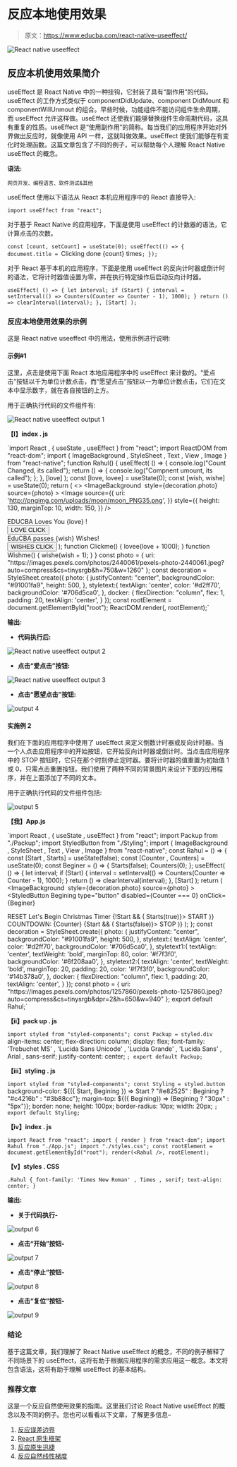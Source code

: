 # 反应本地使用效果

> 原文：<https://www.educba.com/react-native-useeffect/>

![React native useeffect](img/c3592e1d0c8c1fd7f2ec86b9e3a7959a.png)



## 反应本机使用效果简介

useEffect 是 React Native 中的一种挂钩，它封装了具有“副作用”的代码。useEffect 的工作方式类似于 componentDidUpdate、component DidMount 和 componentWillUnmout 的组合。早些时候，功能组件不能访问组件生命周期，而 useEffect 允许这样做。useEffect 还使我们能够替换组件生命周期代码，这具有重复的性质。useEffect 是“使用副作用”的简称。每当我们的应用程序开始对外界做出反应时，就像使用 API 一样，这就叫做效果。useEffect 使我们能够在有变化时处理函数。这篇文章包含了不同的例子，可以帮助每个人理解 React Native useEffect 的概念。

**语法:**

<small>网页开发、编程语言、软件测试&其他</small>

useEffect 使用以下语法从 React 本机应用程序中的 React 直接导入:

`import useEffect from "react";`

对于基于 React Native 的应用程序，下面是使用 useEffect 的计数器的语法，它计算点击的次数。

`const [count, setCount] = useState(0);
useEffect(() => {
document.title = `Clicking done {count} times`;
});`

对于 React 基于本机的应用程序，下面是使用 useEffect 的反向计时器或倒计时的语法，它将计时器值设置为零，并在执行特定操作后启动反向计时器。

`useEffect(
() => {
let interval;
if (Start) {
interval = setInterval(() =>
Counters(Counter => Counter - 1), 1000);
}
return () => clearInterval(interval);
},
[Start] );`

### 反应本地使用效果的示例

这是 React native useeffect 中的用法，使用示例进行说明:

#### 示例#1

这里，点击是使用下面 React 本地应用程序中的 useEffect 来计数的。“爱点击”按钮以千为单位计数点击，而“愿望点击”按钮以一为单位计数点击，它们在文本中显示数字，就在各自按钮的上方。

用于正确执行代码的文件组件有:

![React native useeffect output 1](img/ed40610e9bbd25c2d871226771ed0f01.png)



**【I】index . js**

`import React
, { useState
, useEffect } from "react";
import ReactDOM from "react-dom";
import { ImageBackground
, StyleSheet
, Text
, View
, Image
} from "react-native";
function Rahul() {
useEffect(
() => {
console.log("Count Changed, its called");
return () => {
console.log("Compnent umount, its called");
};
},
[love] );
const [love, lovee] = useState(0);
const [wish, wishe] = useState(0);
return (
<>
<ImageBackground  style={decoration.photo}
source={photo} >
<View style={decoration.docker}>
<Image
source={{
uri:
'http://pngimg.com/uploads/moon/moon_PNG35.png',
}}
style={{
height: 130,
marginTop: 10,
width: 150,
}}
/>
<div>
<Text style={decoration.styletext}>
EDUCBA Loves You {love} !
</Text>
</div>
<button
onClick={Clickme}>
LOVE CLICK
</button>
<div>
<Text style={decoration.styletext}>
EduCBA passes {wish} Wishes!
</Text>
</div>
<button
onClick={Wishme}>
WISHES CLICK
</button>
</View>
</ImageBackground>
</>
);
function Clickme() {
lovee(love + 1000);
}
function Wishme() {
wishe(wish + 1);
}
}
const photo = { uri: "https://images.pexels.com/photos/2440061/pexels-photo-2440061.jpeg?auto=compress&cs=tinysrgb&h=750&w=1260" };
const decoration = StyleSheet.create({
photo: {
justifyContent: "center",
backgroundColor: "#91001fa9",
height: 500,
},
styletext:{
textAlign: 'center',
color: '#d2ff70',
backgroundColor: '#706d5ca0',
},
docker: {
flexDirection: "column",
flex: 1,
padding: 20,
textAlign: 'center',
}
});
const rootElement = document.getElementById("root");
ReactDOM.render(<Rahul />, rootElement);`

**输出:**

*   **代码执行后:**

![React native useeffect output 2](img/42831af81d99b87bb02a0f90706cc259.png)



*   **点击“爱点击”按钮:**

![React native useeffect output 3](img/aa63894c8540a7e09769293e9118574e.png)



*   **点击“愿望点击”按钮:**

![output 4](img/7b8766b13c0fc9fc3574405d3504e968.png)



#### 实施例 2

我们在下面的应用程序中使用了 useEffect 来定义倒数计时器或反向计时器。当一个人点击应用程序中的开始按钮，它开始反向计时器或倒计时。当点击应用程序中的 STOP 按钮时，它只在那个时刻停止定时器。要将计时器的值重置为初始值 1 或 0，只需点击重置按钮。我们使用了两种不同的背景图片来设计下面的应用程序，并在上面添加了不同的文本。

用于正确执行代码的文件组件包括:

![output 5](img/82f54617f51ff856c21c63dc9baa8d90.png)



**【我】App.js**

`import React
, { useState
, useEffect } from "react";
import Packup from "./Packup";
import StyledButton from "./Styling";
import { ImageBackground
, StyleSheet
, Text
, View
, Image
} from "react-native";
const Rahul = () => {
const [Start
, Starts] = useState(false);
const [Counter
, Counters] = useState(0);
const Beginer = () => {
Starts(false);
Counters(0);
};
useEffect(
() => {
let interval;
if (Start) {
interval = setInterval(() =>
Counters(Counter => Counter - 1), 1000);
}
return () => clearInterval(interval);
},
[Start] );
return (
<ImageBackground  style={decoration.photo}
source={photo} >
<View>
<Packup>
<StyledButton
Begining
type="button"
disabled={Counter === 0}
onClick={Beginer}
>
<Text style={decoration.styletext}>
RESET
</Text>
</StyledButton>
<ImageBackground
source={{
uri:
'http://pngimg.com/uploads/santa_sleigh/santa_sleigh_PNG74.png',
}}
style={{
height: 130,
marginTop: 10,
width: 150,
}}
>
<Text style={decoration.styletext1}>
Let's Begin Christmas Timer
</Text>
</ImageBackground>
{!Start && (
<StyledButton type="button" onClick={() => Starts(true)}>
<Text style={decoration.styletext}>
START
</Text>
</StyledButton>
)}
<Text style={decoration.styletext2}>
COUNTDOWN: {Counter}
</Text>
{Start && (
<StyledButton Start type="button" onClick={() => Starts(false)}>
<Text style={decoration.styletext}>
STOP
</Text>
</StyledButton>
)}
</Packup>
</View>
</ImageBackground>
);
};
const decoration = StyleSheet.create({
photo: {
justifyContent: "center",
backgroundColor: "#91001fa9",
height: 500,
},
styletext:{
textAlign: 'center',
color: '#d2ff70',
backgroundColor: '#706d5ca0',
},
styletext1:{
textAlign: 'center',
textWeight: 'bold',
marginTop: 80,
color: '#f7f3f0',
backgroundColor: '#6f208aa0',
},
styletext2:{
textAlign: 'center',
textWeight: 'bold',
marginTop: 20,
padding: 20,
color: '#f7f3f0',
backgroundColor: '#14b378a0',
},
docker: {
flexDirection: "column",
flex: 1,
padding: 20,
textAlign: 'center',
}
});
const photo = { uri: "https://images.pexels.com/photos/1257860/pexels-photo-1257860.jpeg?auto=compress&cs=tinysrgb&dpr=2&h=650&w=940" };
export default Rahul;`

**【ii】pack up . js**

`import styled from "styled-components";
const Packup = styled.div`
align-items: center;
flex-direction: column;
display: flex;
font-family: 'Trebuchet MS'
, 'Lucida Sans Unicode'
, 'Lucida Grande'
, 'Lucida Sans'
, Arial
, sans-serif;
justify-content: center;
`;
export default Packup;`

**【iii】styling . js**

`import styled from "styled-components";
const Styling = styled.button`
background-color: ${({ Start, Begining }) =>
Start ? "#e82525" : Begining ? "#c4216b" : "#3b88cc"};
margin-top: ${({ Begining}) => (Begining ? "30px" : "5px")};
border: none;
height: 100px;
border-radius: 10px;
width: 20px;
`;
export default Styling;`

**【iv】index . js**

`import React from "react";
import { render } from "react-dom";
import Rahul from "./App.js";
import "./styles.css";
const rootElement = document.getElementById("root");
render(<Rahul />, rootElement);`

**【v】styles . CSS**

`.Rahul {
font-family: 'Times New Roman'
, Times
, serif;
text-align: center;
}`

**输出:**

*   **关于代码执行-**

![output 6](img/db7328fe2ef1e7970c747a7e7999dcd1.png)



*   **点击“开始”按钮-**

![output 7](img/3bb1fd014690f12034a1e46dfc237a10.png)



*   **点击“停止”按钮-**

![output 8](img/fdfca31eea308a8f6faf429f00bf007b.png)



*   **点击“复位”按钮-**

![output 9](img/c777ff6650fd65775dd3e8bb4fd47dbb.png)



### 结论

基于这篇文章，我们理解了 React Native useEffect 的概念，不同的例子解释了不同场景下的 useEffect，这将有助于根据应用程序的需求应用这一概念。本文将包含语法，这将有助于理解 useEffect 的基本结构。

### 推荐文章

这是一个反应自然使用效果的指南。这里我们讨论 React Native useEffect 的概念以及不同的例子。您也可以看看以下文章，了解更多信息–

1.  [反应误差边界](https://www.educba.com/react-error-boundaries/)
2.  [React 原生框架](https://www.educba.com/react-native-framework/)
3.  [反应原生迅捷](https://www.educba.com/react-native-swift/)
4.  [反应自然线性梯度](https://www.educba.com/react-native-linear-gradient/)





